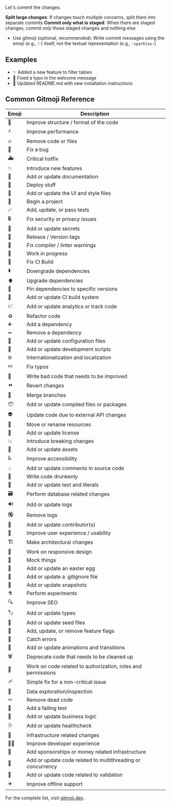 Let's commit the changes.

**Split large changes**: If changes touch multiple concerns, split them into separate commits
**Commit only what is staged**: When there are staged changes, commit *only* those staged changes and nothing else

- Use gitmoji (optional, recommended): Write commit messages using the emoji (e.g., ✨) itself, not the textual representation (e.g., `:sparkles:`)

## Examples

- ✨ Added a new feature to filter tables
- 🐛 Fixed a typo in the welcome message
- 📝 Updated README.md with new installation instructions

## Common Gitmoji Reference

| Emoji | Description |
|-------|-------------|
| 🎨 | Improve structure / format of the code |
| ⚡️ | Improve performance |
| 🔥 | Remove code or files |
| 🐛 | Fix a bug |
| 🚑️ | Critical hotfix |
| ✨ | Introduce new features |
| 📝 | Add or update documentation |
| 🚀 | Deploy stuff |
| 💄 | Add or update the UI and style files |
| 🎉 | Begin a project |
| ✅ | Add, update, or pass tests |
| 🔒️ | Fix security or privacy issues |
| 🔐 | Add or update secrets |
| 🔖 | Release / Version tags |
| 🚨 | Fix compiler / linter warnings |
| 🚧 | Work in progress |
| 💚 | Fix CI Build |
| ⬇️ | Downgrade dependencies |
| ⬆️ | Upgrade dependencies |
| 📌 | Pin dependencies to specific versions |
| 👷 | Add or update CI build system |
| 📈 | Add or update analytics or track code |
| ♻️ | Refactor code |
| ➕ | Add a dependency |
| ➖ | Remove a dependency |
| 🔧 | Add or update configuration files |
| 🔨 | Add or update development scripts |
| 🌐 | Internationalization and localization |
| ✏️ | Fix typos |
| 💩 | Write bad code that needs to be improved |
| ⏪️ | Revert changes |
| 🔀 | Merge branches |
| 📦️ | Add or update compiled files or packages |
| 👽️ | Update code due to external API changes |
| 🚚 | Move or rename resources |
| 📄 | Add or update license |
| 💥 | Introduce breaking changes |
| 🍱 | Add or update assets |
| ♿️ | Improve accessibility |
| 💡 | Add or update comments in source code |
| 🍻 | Write code drunkenly |
| 💬 | Add or update text and literals |
| 🗃️ | Perform database related changes |
| 🔊 | Add or update logs |
| 🔇 | Remove logs |
| 👥 | Add or update contributor(s) |
| 🚸 | Improve user experience / usability |
| 🏗️ | Make architectural changes |
| 📱 | Work on responsive design |
| 🤡 | Mock things |
| 🥚 | Add or update an easter egg |
| 🙈 | Add or update a .gitignore file |
| 📸 | Add or update snapshots |
| ⚗️ | Perform experiments |
| 🔍️ | Improve SEO |
| 🏷️ | Add or update types |
| 🌱 | Add or update seed files |
| 🚩 | Add, update, or remove feature flags |
| 🥅 | Catch errors |
| 💫 | Add or update animations and transitions |
| 🗑️ | Deprecate code that needs to be cleaned up |
| 🛂 | Work on code related to authorization, roles and permissions |
| 🩹 | Simple fix for a non-critical issue |
| 🧐 | Data exploration/inspection |
| ⚰️ | Remove dead code |
| 🧪 | Add a failing test |
| 👔 | Add or update business logic |
| 🩺 | Add or update healthcheck |
| 🧱 | Infrastructure related changes |
| 🧑‍💻 | Improve developer experience |
| 💸 | Add sponsorships or money related infrastructure |
| 🧵 | Add or update code related to multithreading or concurrency |
| 🦺 | Add or update code related to validation |
| ✈️ | Improve offline support |

For the complete list, visit [gitmoji.dev](https://gitmoji.dev/).
